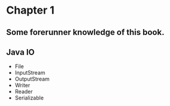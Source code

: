 # Chapter 1
 Some forerunner knowledge of this book.
 ---
 ## Java IO
 - File 
 - InputStream
 - OutputStream
 - Writer
 - Reader
 - Serializable
 
